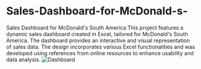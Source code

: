# Sales-Dashboard-for-McDonald-s-
Sales Dashboard for McDonald's South America 
This project features a dynamic sales dashboard created in Excel, tailored for McDonald's South America. The dashboard provides an interactive and visual representation of sales data. The design incorporates various Excel functionalities and was developed using references from online resources to enhance usability and data analysis.
![Dashboard]([path/to/your/image.jpg](https://raw.githubusercontent.com/MahakNazir/Sales-Dashboard-for-McDonald-s-/main/McD's_Dashboard.jpg))
